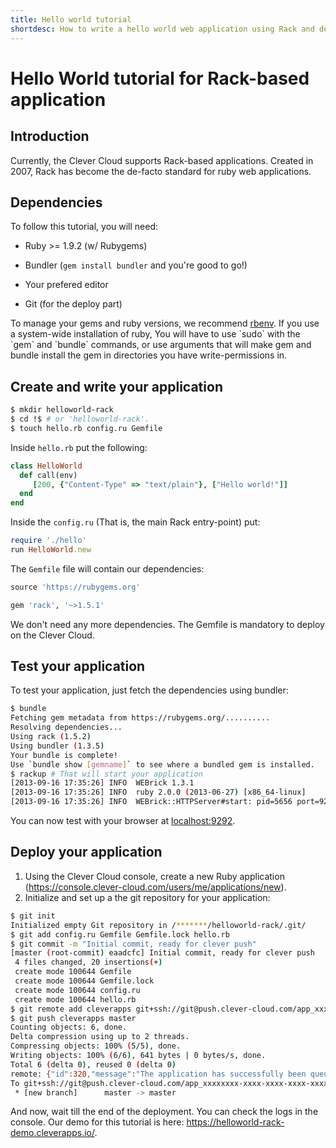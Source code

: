 ```yaml
---
title: Hello world tutorial
shortdesc: How to write a hello world web application using Rack and deploy it on the Clever Cloud.
---
```

# Hello World tutorial for Rack-based application

## Introduction

Currently, the Clever Cloud supports Rack-based applications.
Created in 2007, Rack has become the de-facto standard for ruby
web applications.


## Dependencies

To follow this tutorial, you will need:

* Ruby >= 1.9.2 (w/ Rubygems)

* Bundler (`gem install bundler` and you're good to go!)

* Your prefered editor

* Git (for the deploy part)

<div class="alert">
To manage your gems and ruby versions, we recommend <a href="https://github.com/sstephenson/rbenv">rbenv</a>.
If you use a system-wide installation of ruby, You will have to use `sudo` with the `gem` and `bundle` commands,
or use arguments that will make gem and bundle install the gem in directories you have write-permissions in.
</div>


## Create and write your application

```bash
$ mkdir helloworld-rack
$ cd !$ # or 'helloworld-rack'.
$ touch hello.rb config.ru Gemfile
```

Inside `hello.rb` put the following:

```ruby
class HelloWorld
  def call(env)
	 [200, {"Content-Type" => "text/plain"}, ["Hello world!"]]
  end
end
```

Inside the `config.ru` (That is, the main Rack entry-point) put:

```ruby
require './hello'
run HelloWorld.new
```

The `Gemfile` file will contain our dependencies:

```ruby
source 'https://rubygems.org'

gem 'rack', '~>1.5.1'
```

We don't need any more dependencies. The Gemfile is mandatory to deploy
on the Clever Cloud.


## Test your application

To test your application, just fetch the dependencies using bundler:

```bash
$ bundle
Fetching gem metadata from https://rubygems.org/..........
Resolving dependencies...
Using rack (1.5.2)
Using bundler (1.3.5)
Your bundle is complete!
Use `bundle show [gemname]` to see where a bundled gem is installed.
$ rackup # That will start your application
[2013-09-16 17:35:26] INFO  WEBrick 1.3.1
[2013-09-16 17:35:26] INFO  ruby 2.0.0 (2013-06-27) [x86_64-linux]
[2013-09-16 17:35:26] INFO  WEBrick::HTTPServer#start: pid=5656 port=9292
```

You can now test with your browser at <a href="http://localhost:9292/">localhost:9292</a>.



## Deploy your application

1. Using the Clever Cloud console, create a new Ruby application (<a href="https://console.clever-cloud.com/users/me/applications/new">https://console.clever-cloud.com/users/me/applications/new</a>).
2. Initialize and set up a the git repository for your application:

```bash
$ git init
Initialized empty Git repository in /*******/helloworld-rack/.git/
$ git add config.ru Gemfile Gemfile.lock hello.rb
$ git commit -m "Initial commit, ready for clever push"
[master (root-commit) eaadcfc] Initial commit, ready for clever push
 4 files changed, 20 insertions(+)
 create mode 100644 Gemfile
 create mode 100644 Gemfile.lock
 create mode 100644 config.ru
 create mode 100644 hello.rb
$ git remote add cleverapps git+ssh://git@push.clever-cloud.com/app_xxxxx-xxxxx-xxxxx-xxxxx-xxxxxx.git
$ git push cleverapps master
Counting objects: 6, done.
Delta compression using up to 2 threads.
Compressing objects: 100% (5/5), done.
Writing objects: 100% (6/6), 641 bytes | 0 bytes/s, done.
Total 6 (delta 0), reused 0 (delta 0)
remote: {"id":320,"message":"The application has successfully been queued for redeploy.","type":"success"}
To git+ssh://git@push.clever-cloud.com/app_xxxxxxxx-xxxx-xxxx-xxxx-xxxxxxxxxxxx.git
 * [new branch]      master -> master
```


And now, wait till the end of the deployment. You can check the logs in the console.
Our demo for this tutorial is here: <a href="https://helloworld-rack-demo.cleverapps.io/">https://helloworld-rack-demo.cleverapps.io/</a>.
